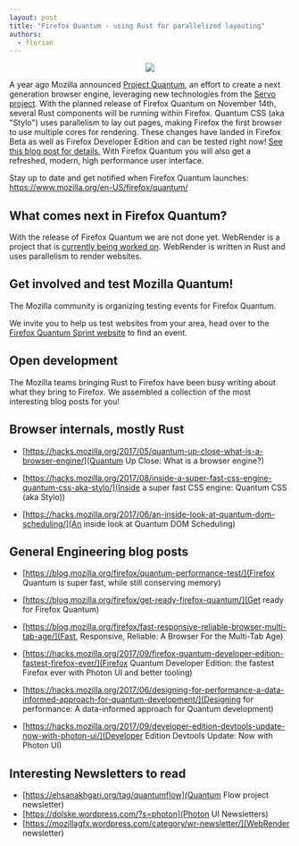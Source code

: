 ```yaml
---
layout: post
title: "Firefox Quantum - using Rust for parallelized layouting"
authors:
  - florian
---
```


<center><img style="max-width: 100%" src="https://blog.mozilla.org/wp-content/uploads/2017/09/2017.25.09.FFQuantumBeta_Quantum-1400x770.png" /></center>


A year ago Mozilla announced [Project Quantum](https://medium.com/mozilla-tech/a-quantum-leap-for-the-web-a3b7174b3c12), an effort to create a next generation browser engine, leveraging new technologies from the [Servo project](https://servo.org/). With the planned release of Firefox Quantum on November 14th, several Rust components will be running within Firefox. Quantum CSS (aka "Stylo") uses parallelism to lay out pages, making Firefox the first browser to use multiple cores for rendering. These changes have landed in Firefox Beta as well as Firefox Developer Edition and can be tested right now! [See this blog post for details.](https://blog.mozilla.org/blog/2017/09/26/firefox-quantum-beta-developer-edition/) With Firefox Quantum you will also get a refreshed, modern, high performance user interface.

Stay up to date and get notified when Firefox Quantum launches: https://www.mozilla.org/en-US/firefox/quantum/


## What comes next in Firefox Quantum?

With the release of Firefox Quantum we are not done yet. WebRender is a project that is [currently being worked on](https://mozillagfx.wordpress.com/category/wr-newsletter/). WebRender is written in Rust and uses parallelism to render websites.

## Get involved and test Mozilla Quantum!

The Mozilla community is organizing testing events for Firefox Quantum.

We invite you to help us test websites from your area, head over to the
[Firefox Quantum Sprint
website](https://firefoxsprint.mozilla.community/) to find an event.

## Open development

The Mozilla teams bringing Rust to Firefox have been busy writing about what they bring to Firefox. We assembled a collection of the most interesting blog posts for you!

## Browser internals, mostly Rust

*  [https://hacks.mozilla.org/2017/05/quantum-up-close-what-is-a-browser-engine/](Quantum Up Close: What is a browser engine?)

* [https://hacks.mozilla.org/2017/08/inside-a-super-fast-css-engine-quantum-css-aka-stylo/](Inside a super fast CSS engine: Quantum CSS (aka Stylo))

* [https://hacks.mozilla.org/2017/06/an-inside-look-at-quantum-dom-scheduling/](An inside look at Quantum DOM Scheduling)

## General Engineering blog posts

* [https://blog.mozilla.org/firefox/quantum-performance-test/](Firefox Quantum is super fast, while still conserving memory)

* [https://blog.mozilla.org/firefox/get-ready-firefox-quantum/](Get ready for Firefox Quantum)

* [https://blog.mozilla.org/firefox/fast-responsive-reliable-browser-multi-tab-age/](Fast, Responsive, Reliable: A Browser For the Multi-Tab Age)

* [https://hacks.mozilla.org/2017/09/firefox-quantum-developer-edition-fastest-firefox-ever/](Firefox Quantum Developer Edition: the fastest Firefox ever with Photon UI and better tooling)

* [https://hacks.mozilla.org/2017/06/designing-for-performance-a-data-informed-approach-for-quantum-development/](Designing for performance: A data-informed approach for Quantum development)

* [https://hacks.mozilla.org/2017/09/developer-edition-devtools-update-now-with-photon-ui/](Developer Edition Devtools Update: Now with Photon UI)

## Interesting Newsletters to read

* [https://ehsanakhgari.org/tag/quantumflow](Quantum Flow project newsletter)
* [https://dolske.wordpress.com/?s=photon](Photon UI Newsletters)
* [https://mozillagfx.wordpress.com/category/wr-newsletter/](WebRender newsletter)
